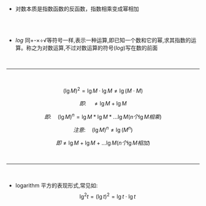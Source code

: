 <br>

- 对数本质是指数函数的反函数，指数相乘变成幂相加

<br> <br>

- $log$ 同+-&times;&divide;&radic;等符号一样,表示一种运算,即已知一个数和它的幂,求其指数的运算。称之为对数运算,不过对数运算的符号($log$)写在数的前面


<br>
<hr>
<br>


$$ (\lg{M})^{2} = \lg{M} \cdot \lg{M} \ne \lg{(M \cdot M)} $$

 
$$即: \quad \ne \lg{M} + \lg{M}$$

 
$$即: \quad  (\lg{M})^n=\lg{M} * \lg{M}*...\lg{M}(n个\lg{M}相乘)$$

 

$$注意: \quad (\lg{M})^n \ne \lg{(M^n)}$$

 
$$即\ne \lg{M}+\lg{M}+...\lg{M}(n个\lg{M}相加)$$

<br><hr><br>

- logarithm 平方的表现形式,常见如:
  $$\lg^2{t}=(\lg{t})^2=\lg{t} \cdot \lg{t}$$
